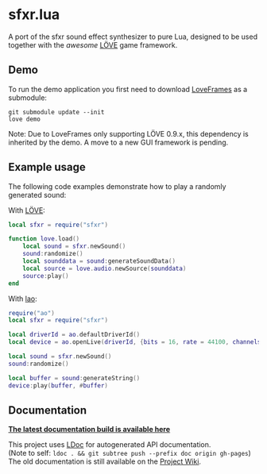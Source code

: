 sfxr.lua
========

A port of the sfxr sound effect synthesizer to pure Lua, designed to be used
together with the *awesome* [LÖVE](https://love2d.org) game framework.

Demo
----

To run the demo application you first need to download
[LoveFrames](https://github.com/NikolaiResokav/LoveFrames) as a submodule:
```
git submodule update --init
love demo
```
Note: Due to LoveFrames only supporting LÖVE 0.9.x, this dependency is inherited
by the demo. A move to a new GUI framework is pending.

Example usage
-------------

The following code examples demonstrate how to play a randomly generated sound:

With [LÖVE](http://love2d.org):
```lua
local sfxr = require("sfxr")

function love.load()
    local sound = sfxr.newSound()
    sound:randomize()
    local sounddata = sound:generateSoundData()
    local source = love.audio.newSource(sounddata)
    source:play()
end
```

With [lao](https://github.com/TheLinx/lao):
```lua
require("ao")
local sfxr = require("sfxr")

local driverId = ao.defaultDriverId()
local device = ao.openLive(driverId, {bits = 16, rate = 44100, channels = 1})

local sound = sfxr.newSound()
sound:randomize()

local buffer = sound:generateString()
device:play(buffer, #buffer)
```

Documentation
-------------

[**The latest documentation build is available here**](http://nucular.github.io/sfxrlua/)

This project uses [LDoc](http://stevedonovan.github.io/ldoc/) for autogenerated
API documentation.  
(Note to self: `ldoc . && git subtree push --prefix doc origin gh-pages`)  
The old documentation is still available on the
[Project Wiki](https://github.com/nucular/sfxrlua/wiki).
